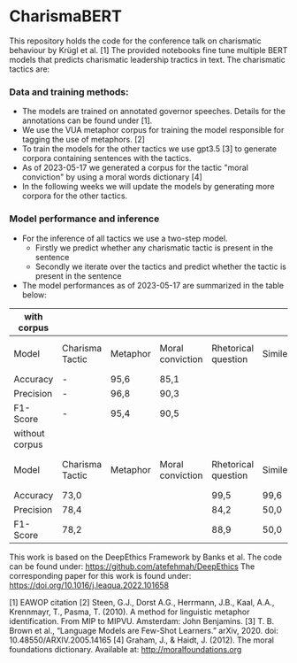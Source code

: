# CharismaBERT
This repository holds the code for the conference talk on charismatic behaviour by Krügl et al. [1]
The provided notebooks fine tune multiple BERT models that predicts charismatic leadership tractics in text.
The charismatic tactics are:

### Data and training methods:

- The models are trained on annotated governor speeches. Details for the annotations can be found under [1]. 
- We use the VUA metaphor corpus for training the model responsible for tagging the use of metaphors. [2]
- To train the models for the other tactics we use gpt3.5 [3] to generate corpora containing sentences with the tactics.
- As of 2023-05-17 we generated a corpus for the tactic "moral conviction" by using a moral words dictionary [4]
- In the following weeks we will update the models by generating more corpora for the other tactics.

### Model performance and inference

- For the inference of all tactics we use a two-step model.
  - Firstly we predict whether any charismatic tactic is present in the sentence
  - Secondly we iterate over the tactics and predict whether the tactic is present in the sentence
- The model performances as of 2023-05-17 are summarized in the table below:

| with corpus    |                 |          |                  |                     |        |                     |          |                   |      |            |                             |                           |
|----------------|-----------------|----------|------------------|---------------------|--------|---------------------|----------|-------------------|------|------------|-----------------------------|---------------------------|
| Model          | Charisma Tactic | Metaphor | Moral conviction | Rhetorical question | Simile | confidence in goals | Contrast | Stories/Anecdotes | List | Repetition | Sentiment of the collective | Setting high expectations |
| Accuracy       | -               |     95,6 |             85,1 |                     |        |                     |          |                   |      |            |                             |                           |
| Precision      | -               |     96,8 |             90,3 |                     |        |                     |          |                   |      |            |                             |                           |
| F1-Score       | -               |     95,4 |             90,5 |                     |        |                     |          |                   |      |            |                             |                           |
| without corpus |                 |          |                  |                     |        |                     |          |                   |      |            |                             |                           |
| Model          | Charisma Tactic | Metaphor | Moral conviction | Rhetorical question | Simile | confidence in goals | Contrast | Stories/Anecdotes | List | Repetition | Sentiment of the collective | Setting high expectations |
| Accuracy       |            73,0 |          |                  |                99,5 |   99,6 |                94,7 |     89,0 |              97,0 | 92,9 |       80,0 |                        92,7 |                      89,0 |
| Precision      |            78,4 |          |                  |                84,2 |   50,0 |                64,5 |     51,4 |              65,1 | 80,6 |       65,8 |                        98,7 |                      56,8 |
| F1-Score       |            78,2 |          |                  |                88,9 |   50,0 |                48,8 |     44,9 |              54,4 | 78,4 |       62,7 |                        38,3 |                      53,5 |



This work is based on the DeepEthics Framework by Banks et al. The code can be found under: https://github.com/atefehmah/DeepEthics
The corresponding paper for this work is found under: https://doi.org/10.1016/j.leaqua.2022.101658

[1] EAWOP citation
[2] Steen, G.J., Dorst A.G., Herrmann, J.B., Kaal, A.A., Krennmayr, T., Pasma, T. (2010). A method for linguistic metaphor identification. From MIP to MIPVU. Amsterdam: John Benjamins.
[3] T. B. Brown et al., “Language Models are Few-Shot Learners.” arXiv, 2020. doi: 10.48550/ARXIV.2005.14165
[4] Graham, J., & Haidt, J. (2012). The moral foundations dictionary. Available at: http://moralfoundations.org
